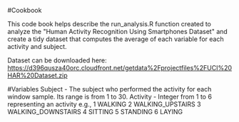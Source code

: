 #Cookbook

This code book helps describe the run_analysis.R function created to analyze the "Human Activity Recognition Using Smartphones Dataset" and create a tidy dataset that computes the average of each variable for each activity and subject.


Dataset can be downloaded here:
https://d396qusza40orc.cloudfront.net/getdata%2Fprojectfiles%2FUCI%20HAR%20Dataset.zip 



#Variables
Subject -  The subject who performed the activity for each window sample. Its range is from 1 to 30. 
Activity - Integer from 1 to 6 representing an activity e.g.,
1 WALKING
2 WALKING_UPSTAIRS
3 WALKING_DOWNSTAIRS
4 SITTING
5 STANDING
6 LAYING

